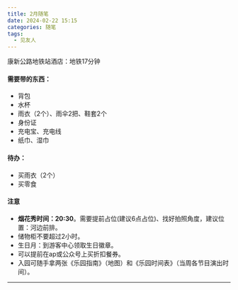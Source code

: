 ```yaml
---
title: 2月随笔
date: 2024-02-22 15:15
categories: 随笔
tags: 
  - 见友人
---
```



康新公路地铁站酒店：地铁17分钟

#### 需要带的东西：

- 背包
- 水杯
- 雨衣（2个）、雨伞2把、鞋套2个
- 身份证
- 充电宝、充电线
- 纸巾、湿巾


#### 待办：
- 买雨衣（2个）
- 买零食

#### 注意

- <b>烟花秀时间：20:30</b>。需要提前占位(建议6点占位)、找好拍照角度，建议位置：河边前排。
- 储物柜不要超过2小时。
- 生日月：到游客中心领取生日徽章。
- 可以提前在ap或公众号上买折扣餐券。
- 入园可随手拿两张《乐园指南》（地图）和《乐园时间表》（当周各节目演出时间）。

---







